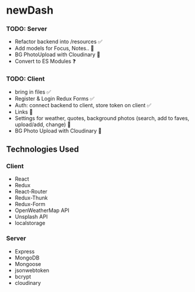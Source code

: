 # newDash

### TODO: Server
- Refactor backend into /resources ✅
- Add models for Focus, Notes.. 📌 
- BG PhotoUpload with Cloudinary 📌 
- Convert to ES Modules ❓

### TODO: Client

- bring in files ✅
- Register & Login Redux Forms ✅
- Auth: connect backend to client, store token on client ✅
- Links 📌 
- Settings for weather, quotes, background photos (search, add to faves, upload/add, change) 📌 
- BG Photo Upload with Cloudinary 📌 

## Technologies Used
### Client
- React
- Redux
- React-Router
- Redux-Thunk
- Redux-Form
- OpenWeatherMap API
- Unsplash API
- localstorage


### Server
- Express
- MongoDB
- Mongoose
- jsonwebtoken
- bcrypt
- cloudinary
